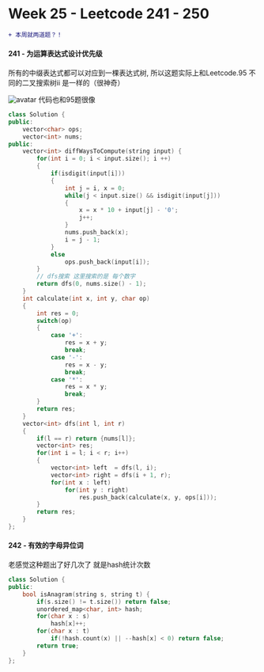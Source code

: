 <!--
 * @Description: 
 * @Versions: 
 * @Author: Vernon Cui
 * @Github: https://github.com/vernon97
 * @Date: 2021-01-18 17:59:36
 * @LastEditors: Vernon Cui
 * @LastEditTime: 2021-01-18 19:31:26
 * @FilePath: /.leetcode/Users/vernon/Leetcode-notes/week25.md
-->

# Week 25 - Leetcode 241 - 250

```diff
+ 本周就两道题？！
```

#### 241 - 为运算表达式设计优先级

所有的中缀表达式都可以对应到一棵表达式树, 所以这题实际上和Leetcode.95 不同的二叉搜索树ii 是一样的（很神奇）

![avatar](../figs/51.jpeg)
代码也和95题很像

```cpp
class Solution {
public:
    vector<char> ops;
    vector<int> nums;
public:
    vector<int> diffWaysToCompute(string input) {
        for(int i = 0; i < input.size(); i ++)
        {
            if(isdigit(input[i]))
            {
                int j = i, x = 0;
                while(j < input.size() && isdigit(input[j]))
                {
                    x = x * 10 + input[j] - '0';
                    j++;
                }
                nums.push_back(x);
                i = j - 1;
            }
            else
                ops.push_back(input[i]);
        }
        // dfs搜索 这里搜索的是 每个数字
        return dfs(0, nums.size() - 1);
    }
    int calculate(int x, int y, char op)
    {
        int res = 0;
        switch(op)
        {
            case '+':
                res = x + y;
                break;
            case '-':
                res = x - y;
                break;
            case '*':
                res = x * y;
                break;
        }
        return res;
    }
    vector<int> dfs(int l, int r)
    {
        if(l == r) return {nums[l]};
        vector<int> res;
        for(int i = l; i < r; i++)
        {
            vector<int> left  = dfs(l, i);
            vector<int> right = dfs(i + 1, r);
            for(int x : left)
                for(int y : right)
                    res.push_back(calculate(x, y, ops[i]));
        }
        return res;
    }
};
```

#### 242 - 有效的字母异位词

老感觉这种题出了好几次了 就是hash统计次数

```cpp
class Solution {
public:
    bool isAnagram(string s, string t) {
        if(s.size() != t.size()) return false;
        unordered_map<char, int> hash;
        for(char x : s)
            hash[x]++;
        for(char x : t)
            if(!hash.count(x) || --hash[x] < 0) return false;
        return true;
    }
};
```